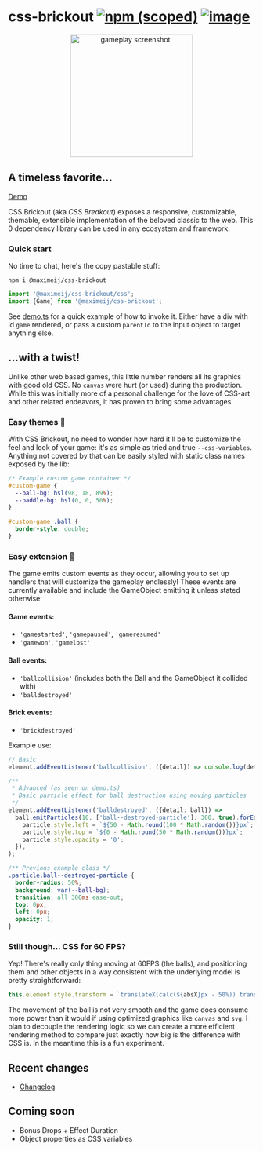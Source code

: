 # css-brickout [![npm (scoped)](https://img.shields.io/npm/v/@maximeij/css-brickout?color=green&label=npm%20package&logo=logo)](https://www.npmjs.com/package/@maximeij/css-brickout) [![image](https://github.com/MaximeIJ/css-brickout/assets/5600516/27a4f945-e91c-4f75-bdf3-80c689d8f453)](http://vanilla-js.com/)

<p align="center">
  <img alt="gameplay screenshot" src="https://github.com/MaximeIJ/css-brickout/assets/5600516/8ca67c1b-a7f6-4975-ae83-6992f616ad4b" height=250 align="center" />
</p>

## A timeless favorite...

[Demo](https://maximeij.dev/css-brickout/)

CSS Brickout (aka _CSS Breakout_) exposes a responsive, customizable, themable, extensible implementation of the beloved classic to the web. This 0 dependency library can be used in any ecosystem and framework.

### Quick start

No time to chat, here's the copy pastable stuff:

```npm
npm i @maximeij/css-brickout
```

```typescript
import '@maximeij/css-brickout/css';
import {Game} from '@maximeij/css-brickout';
```

See [demo.ts](src/demo.ts) for a quick example of how to invoke it. Either have a div with id `game` rendered, or pass a custom `parentId` to the input object to target anything else.

## ...with a twist!

Unlike other web based games, this little number renders all its graphics with good old CSS. No `canvas` were hurt (or used) during the production. While this was initially more of a personal challenge for the love of CSS-art and other related endeavors, it has proven to bring some advantages.

### Easy themes 🎨

With CSS Brickout, no need to wonder how hard it'll be to customize the feel and look of your game: it's as simple as tried and true `--css-variables`.
Anything not covered by that can be easily styled with static class names exposed by the lib:

```css
/* Example custom game container */
#custom-game {
  --ball-bg: hsl(98, 18, 89%);
  --paddle-bg: hsl(0, 0, 50%);
}

#custom-game .ball {
  border-style: double;
}
```

### Easy extension 🔨

The game emits custom events as they occur, allowing you to set up handlers that will customize the gameplay endlessly!
These events are currently available and include the GameObject emitting it unless stated otherwise:

#### Game events:

- `'gamestarted'`, `'gamepaused'`, `'gameresumed'`
- `'gamewon'`, `'gamelost'`

#### Ball events:

- `'ballcollision'` (includes both the Ball and the GameObject it collided with)
- `'balldestroyed'`

#### Brick events:

- `'brickdestroyed'`

Example use:

```typescript
// Basic
element.addEventListener('ballcollision', ({detail}) => console.log(detail.ball, 'bonk', detail.object));

/**
 * Advanced (as seen on demo.ts)
 * Basic particle effect for ball destruction using moving particles
 */
element.addEventListener('balldestroyed', ({detail: ball}) =>
  ball.emitParticles(10, ['ball--destroyed-particle'], 300, true).forEach(particle => {
    particle.style.left = `${50 - Math.round(100 * Math.random())}px`;
    particle.style.top = `${0 - Math.round(50 * Math.random())}px`;
    particle.style.opacity = '0';
  }),
);
```

```css
/** Previous example class */
.particle.ball--destroyed-particle {
  border-radius: 50%;
  background: var(--ball-bg);
  transition: all 300ms ease-out;
  top: 0px;
  left: 0px;
  opacity: 1;
}
```

### Still though... CSS for 60 FPS?

Yep! There's really only thing moving at 60FPS (the balls), and positioning them and other objects in a way consistent with the underlying model is pretty straightforward:

```typescript
this.element.style.transform = `translateX(calc(${absX}px - 50%)) translateY(calc(${absY}px - 50%))`;
```

The movement of the ball is not very smooth and the game does consume more power than it would if using optimized graphics like `canvas` and `svg`. I plan to decouple the rendering logic so we can create a more efficient rendering method to compare just exactly how big is the difference with CSS is. In the meantime this is a fun experiment.

## Recent changes

- [Changelog](CHANGELOG.md)

## Coming soon

- Bonus Drops + Effect Duration
- Object properties as CSS variables
